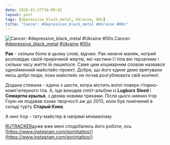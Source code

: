 ```yaml
---
date: 2020-01-27T16:09:01
layout: post
tags: [depressive_black_metal, Ukraine, 00s]
title: "Cancer: #depressive_black_metal #Ukraine #00s"
---
```

![Cancer: #depressive_black_metal #Ukraine #00s](/assets/photos/photo_864@27-01-2020_15-36-07.jpg)
Cancer: [#depressive_black_metal](/tags/#depressive_black_metal) [#Ukraine](/tags/#Ukraine) [#00s](/tags/#00s)

**Рак** - скільки болю в цьому слові, відчаю. Рак неначе маніяк, котрий розповідає своїй приреченій жертві, які частини її тіла він терзатиме і скільки часу життя їй лишилося. Саме цим кошмарним словом назвався однойменний майспейс-проект. Добре, що його єдине демо врятували якісь добрі люди, поки майспейс не почав розгублювати свій контент.

Додана стежина - єдина з шести, котра містить воплі поверх гітарно-комп&#39;ютерного тла. А, іще виходив спліт-альбом із **Lugburz Sleed** і **Семаргла крылья**, з двома новими треками. Після цього киянин Ігор Горін не подавав ознак творчості аж до 2013, коли був помічений в складі гурту **Старый Киев**.

А нині Ігор - тату-майстер в напрямі мінімалізму.

[RUTRACKER](https://rutracker.org/forum/viewtopic.php?t=4261186)дуже вже мені сподобались його роботи, ось [https://www.instagram.com/gorintattoo/](https://www.instagram.com/gorintattoo/)